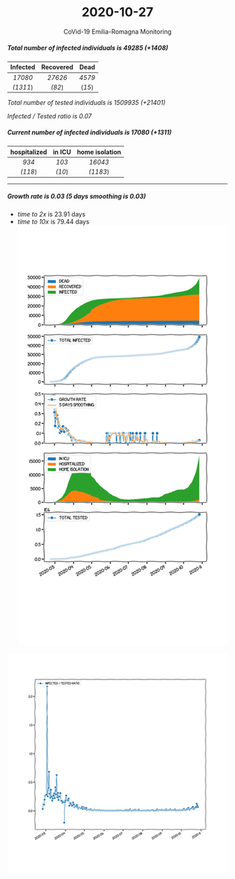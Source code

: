 <div align='center'>

# 2020-10-27
CoVid-19 Emilia-Romagna Monitoring
</div>

##### Total number of infected individuals is 49285 (+1408)
Infected | Recovered | Dead
:---: | :---: | :---:
*17080* | *27626* | *4579*
*(1311*) | *(82*) | (*15*)

*Total number of tested individuals is 1509935 (+21401)*

*Infected / Tested ratio is 0.07*
##### Current number of infected individuals is 17080 (+1311)
hospitalized | in ICU | home isolation
:---: | :---: | :---:
*934* |*103* |*16043*
*(118*) |*(10*) |*(1183*)
***
##### Growth rate is 0.03 (5 days smoothing is 0.03)
- *time to 2x* is 23.91 days
- *time to 10x* is 79.44 days
![stats][stats]

![infected_normalized][infected_normalized]

[stats]: stats_Emilia-Romagna.png
[infected_normalized]: infected_normalized_Emilia-Romagna.png
